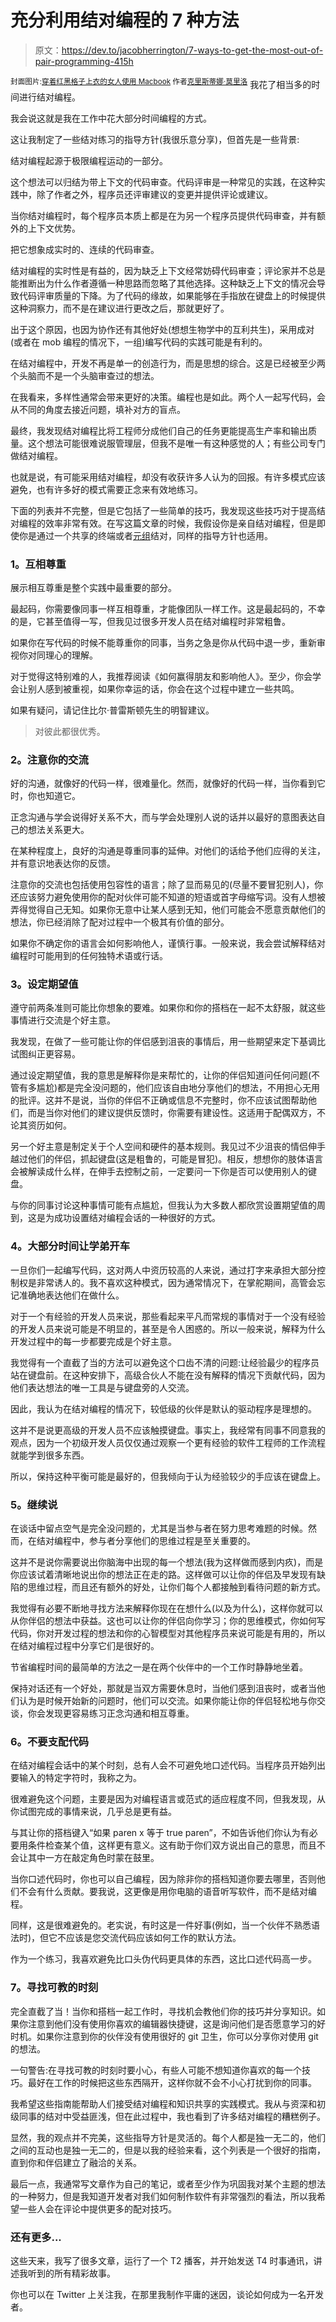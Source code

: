 # 充分利用结对编程的 7 种方法

> 原文：<https://dev.to/jacobherrington/7-ways-to-get-the-most-out-of-pair-programming-415h>

<sup>封面图片:[穿着红黑格子上衣的女人使用 Macbook](https://www.pexels.com/photo/woman-wearing-red-and-black-checkered-blouse-using-macbook-1181472/) 作者[克里斯蒂娜·莫里洛](https://www.pexels.com/@divinetechygirl)</sup>
我花了相当多的时间进行结对编程。

我会说这就是我在工作中花大部分时间编程的方式。

这让我制定了一些结对练习的指导方针(我很乐意分享)，但首先是一些背景:

结对编程起源于极限编程运动的一部分。

这个想法可以归结为带上下文的代码审查。代码评审是一种常见的实践，在这种实践中，除了作者之外，程序员还评审建议的变更并提供评论或建议。

当你结对编程时，每个程序员本质上都是在为另一个程序员提供代码审查，并有额外的上下文优势。

把它想象成实时的、连续的代码审查。

结对编程的实时性是有益的，因为缺乏上下文经常妨碍代码审查；评论家并不总是能推断出为什么作者遵循一种思路而忽略了其他选择。这种缺乏上下文的情况会导致代码评审质量的下降。为了代码的缘故，如果能够在手指放在键盘上的时候提供这种洞察力，而不是在建议进行更改之后，那就更好了。

出于这个原因，也因为协作还有其他好处(想想生物学中的互利共生)，采用成对(或者在 mob 编程的情况下，一组)编写代码的实践可能是有利的。

在结对编程中，开发不再是单一的创造行为，而是思想的综合。这是已经被至少两个头脑而不是一个头脑审查过的想法。

在我看来，多样性通常会带来更好的决策。编程也是如此。两个人一起写代码，会从不同的角度去接近问题，填补对方的盲点。

最终，我发现结对编程比将工程师分成他们自己的任务更能提高生产率和输出质量。这个想法可能很难说服管理层，但我不是唯一有这种感觉的人；有些公司专门做结对编程。

也就是说，有可能采用结对编程，却没有收获许多人认为的回报。有许多模式应该避免，也有许多好的模式需要正念来有效地练习。

下面的列表并不完整，但是它包括了一些简单的技巧，我发现这些技巧对于提高结对编程的效率非常有效。在写这篇文章的时候，我假设你是亲自结对编程，但是即使你是通过一个共享的终端或者[元组](https://tuple.app/)结对，同样的指导方针也适用。

### 1。互相尊重

展示相互尊重是整个实践中最重要的部分。

最起码，你需要像同事一样互相尊重，才能像团队一样工作。这是最起码的，不幸的是，它甚至值得一写，但我见过很多开发人员在结对编程时非常粗鲁。

如果你在写代码的时候不能尊重你的同事，当务之急是你从代码中退一步，重新审视你对同理心的理解。

对于觉得这特别难的人，我推荐阅读《如何赢得朋友和影响他人》。至少，你会学会让别人感到被重视，如果你幸运的话，你会在这个过程中建立一些共鸣。

如果有疑问，请记住比尔·普雷斯顿先生的明智建议。

> 对彼此都很优秀。

### 2。注意你的交流

好的沟通，就像好的代码一样，很难量化。然而，就像好的代码一样，当你看到它时，你也知道它。

正念沟通与学会说得好关系不大，而与学会处理别人说的话并以最好的意图表达自己的想法关系更大。

在某种程度上，良好的沟通是尊重同事的延伸。对他们的话给予他们应得的关注，并有意识地表达你的反馈。

注意你的交流也包括使用包容性的语言；除了显而易见的(尽量不要冒犯别人)，你还应该努力避免使用你的配对伙伴可能不知道的短语或首字母缩写词。没有人想被弄得觉得自己无知。如果你无意中让某人感到无知，他们可能会不愿意贡献他们的想法，你已经消除了配对过程中一个极其有价值的部分。

如果你不确定你的语言会如何影响他人，谨慎行事。一般来说，我会尝试解释结对编程时可能用到的任何独特术语或行话。

### 3。设定期望值

遵守前两条准则可能比你想象的要难。如果你和你的搭档在一起不太舒服，就这些事情进行交流是个好主意。

我发现，在做了一些可能让你的伴侣感到沮丧的事情后，用一些期望来定下基调比试图纠正更容易。

通过设定期望值，我的意思是解释你是来帮忙的，让你的伴侣知道问任何问题(不管有多尴尬)都是完全没问题的，他们应该自由地分享他们的想法，不用担心无用的批评。这并不是说，当你的伴侣不正确或信息不完整时，你不应该试图帮助他们，而是当你对他们的建议提供反馈时，你需要有建设性。这适用于配偶双方，不论其资历如何。

另一个好主意是制定关于个人空间和硬件的基本规则。我见过不少沮丧的情侣伸手越过他们的伴侣，抓起键盘(这是粗鲁的，可能是冒犯)。相反，想想你的肢体语言会被解读成什么样，在伸手去控制之前，一定要问一下你是否可以使用别人的键盘。

与你的同事讨论这种事情可能有点尴尬，但我认为大多数人都欣赏设置期望值的周到，这是为成功设置结对编程会话的一种很好的方式。

### 4。大部分时间让学弟开车

一旦你们一起编写代码，这对两人中资历较高的人来说，通过打字来承担大部分控制权是非常诱人的。我不喜欢这种模式，因为通常情况下，在掌舵期间，高管会忘记准确地表达他们在做什么。

对于一个有经验的开发人员来说，那些看起来平凡而常规的事情对于一个没有经验的开发人员来说可能是不明显的，甚至是令人困惑的。所以一般来说，解释为什么开发过程中的每一步都要完成是个好主意。

我觉得有一个直截了当的方法可以避免这个口齿不清的问题:让经验最少的程序员站在键盘前。在这种安排下，高级合伙人不能在没有解释的情况下贡献代码，因为他们表达想法的唯一工具是与键盘旁的人交流。

因此，我认为在结对编程的情况下，较低级的伙伴是默认的驱动程序是理想的。

这并不是说更高级的开发人员不应该触摸键盘。事实上，我经常有同事不同意我的观点，因为一个初级开发人员仅仅通过观察一个更有经验的软件工程师的工作流程就能学到很多东西。

所以，保持这种平衡可能是最好的，但我倾向于认为经验较少的手应该在键盘上。

### 5。继续说

在谈话中留点空气是完全没问题的，尤其是当参与者在努力思考难题的时候。然而，在结对编程中，参与者分享他们的思维过程是至关重要的。

这并不是说你需要说出你脑海中出现的每一个想法(我为这样做而感到内疚)，而是你应该试着清晰地说出你的想法正在走的路。这样做可以让你的伴侣及早发现有缺陷的思维过程，而且还有额外的好处，让你们每个人都接触到看待问题的新方式。

我觉得有必要不断地寻找方法来解释你现在在想什么(以及为什么)，这样你就可以从你伴侣的想法中获益。这也可以让你的伴侣向你学习；你的思维模式，你如何写代码，你对开发过程的想法和你的心智模型对其他程序员来说可能是有用的，所以在结对编程过程中分享它们是很好的。

节省编程时间的最简单的方法之一是在两个伙伴中的一个工作时静静地坐着。

保持对话还有一个好处，那就是当双方需要休息时，当他们感到沮丧时，或者当他们认为是时候开始新的问题时，他们可以交流。如果你能让你的伴侣轻松地与你交谈，你会发现更容易练习正念沟通和相互尊重。

### 6。不要支配代码

在结对编程会话中的某个时刻，总有人会不可避免地口述代码。当程序员开始列出要输入的特定字符时，我称之为。

很难避免这个问题，主要是因为对编程语言或范式的适应程度不同，但我发现，从你试图完成的事情来说，几乎总是更有益。

与其让你的搭档键入“如果 paren x 等于 true paren”，不如告诉他们你认为有必要用条件检查某个值，这样更有意义。这有助于你们双方说出自己的意思，而且不会让其中一方在敲定角色时蒙在鼓里。

当你口述代码时，你也可以自己编程，因为除非你的搭档知道你要去哪里，否则他们不会有什么贡献。要我说，这更像是用你电脑的语音听写软件，而不是结对编程。

同样，这是很难避免的。老实说，有时这是一件好事(例如，当一个伙伴不熟悉语法时)，但它不应该是您交流代码应该如何工作的默认方法。

作为一个练习，我喜欢避免比口头伪代码更具体的东西，这比口述代码高一步。

### 7。寻找可教的时刻

完全直截了当！当你和搭档一起工作时，寻找机会教他们你的技巧并分享知识。如果你注意到他们没有使用你喜欢的编辑器快捷键，这是询问他们是否愿意学习的好时机。如果你注意到你的伙伴没有使用很好的 git 卫生，你可以分享你对使用 git 的想法。

一句警告:在寻找可教的时刻时要小心，有些人可能不想知道你喜欢的每一个技巧。最好在工作的时候把这些东西隔开，这样你就不会不小心打扰到你的同事。

我希望这些指南能帮助人们接受结对编程和知识共享的实践模式。我从与资深和初级同事的结对中受益匪浅，但在此过程中，我也看到了许多结对编程的糟糕例子。

显然，我的观点并不完美，这些指导方针是灵活的。每个人都是独一无二的，他们之间的互动也是独一无二的，但是以我的经验来看，这个列表是一个很好的指南，直到你和伴侣建立了融洽的关系。

最后一点，我通常写文章作为自己的笔记，或者至少作为巩固我对某个主题的想法的一种努力，但是我知道开发者对我们如何制作软件有非常强烈的看法，所以我希望一些人会在评论中提供更多的配对技巧。

### 还有更多...

这些天来，我写了很多文章，运行了一个 T2 播客，并开始发送 T4 时事通讯，讲述我听到的所有精彩故事。

你也可以在 Twitter 上关注我，在那里我制作平庸的迷因，谈论如何成为一名开发者。